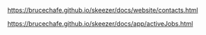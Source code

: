 https://brucechafe.github.io/skeezer/docs/website/contacts.html

https://brucechafe.github.io/skeezer/docs/app/activeJobs.html